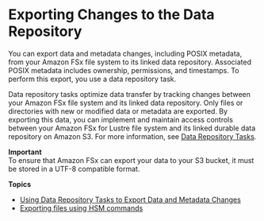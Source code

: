 # Exporting Changes to the Data Repository<a name="export-changed-data-meta"></a>

You can export data and metadata changes, including POSIX metadata, from your Amazon FSx file system to its linked data repository\. Associated POSIX metadata includes ownership, permissions, and timestamps\. To perform this export, you use a data repository task\.

Data repository tasks optimize data transfer by tracking changes between your Amazon FSx file system and its linked data repository\. Only files or directories with new or modified data or metadata are exported\. By exporting this data, you can implement and maintain access controls between your Amazon FSx for Lustre file system and its linked durable data repository on Amazon S3\. For more information, see [Data Repository Tasks](data-repository-tasks.md)\. 

**Important**  
To ensure that Amazon FSx can export your data to your S3 bucket, it must be stored in a UTF\-8 compatible format\.

**Topics**
+ [Using Data Repository Tasks to Export Data and Metadata Changes](export-data-repo-task.md)
+ [Exporting files using HSM commands](exporting-files-hsm.md)